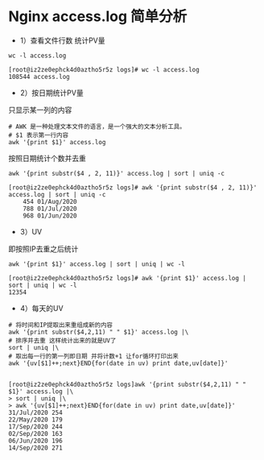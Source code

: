 # Nginx access.log 简单分析



* 1）查看文件行数 统计PV量

```shell
wc -l access.log

[root@iz2ze0ephck4d0aztho5r5z logs]# wc -l access.log
108544 access.log
```

* 2）按日期统计PV量

只显示某一列的内容

```shell
# AWK 是一种处理文本文件的语言，是一个强大的文本分析工具。
# $1 表示第一行内容
awk '{print $1}' access.log
```

按照日期统计个数并去重

```shell
awk '{print substr($4 , 2, 11)}' access.log | sort | uniq -c

[root@iz2ze0ephck4d0aztho5r5z logs]# awk '{print substr($4 , 2, 11)}' access.log | sort | uniq -c
    454 01/Aug/2020
    788 01/Jul/2020
    968 01/Jun/2020

```

* 3）UV

即按照IP去重之后统计

```shell
awk '{print $1}' access.log | sort | uniq | wc -l

[root@iz2ze0ephck4d0aztho5r5z logs]# awk '{print $1}' access.log | sort | uniq | wc -l
12354
```

* 4）每天的UV

```shell
# 将时间和IP提取出来重组成新的内容
awk '{print substr($4,2,11) " " $1}' access.log |\
# 排序并去重 这样统计出来的就是UV了
sort | uniq |\
# 取出每一行的第一列即日期 并将计数+1 让for循环打印出来
awk '{uv[$1]++;next}END{for(date in uv) print date,uv[date]}'


[root@iz2ze0ephck4d0aztho5r5z logs]awk '{print substr($4,2,11) " " $1}' access.log |\
> sort | uniq |\
> awk '{uv[$1]++;next}END{for(date in uv) print date,uv[date]}'
31/Jul/2020 254
22/May/2020 179
17/Sep/2020 244
02/Sep/2020 163
06/Jun/2020 196
14/Sep/2020 271
```


